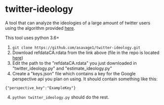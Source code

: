 # twitter-ideology

A tool that can analyze the ideologies of a large amount of twitter users using the algorithm provided [here](https://github.com/pablobarbera/twitter_ideology).

This tool uses python 3.6+

1. `git clone https://github.com/asavage1/twitter-ideology.git`
2. Download refdataCA.rdata from the link above (file in the repo is located [here](https://github.com/pablobarbera/twitter_ideology/blob/master/pkg/tweetscores/data/refdataCA.rdata))
3. Edit the path to the "refdataCA.rdata" you just downloaded in "twitter_ideology.py" and "estimate_ideology.py"
4. Create a "keys.json" file which contains a key for the Google perspective api you plan on using. It should contain something like this:

```
{"perspective_key":"ExampleKey"}
```

4. `python twitter_ideology.py` should do the rest.
